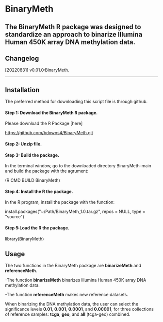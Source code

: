# BinaryMeth


The BinaryMeth R package was designed to standardize an approach to binarize Illumina Human 450K array DNA methylation data.
---

## Changelog
[20220831] v0.01.0:BinaryMeth.

---

## Installation

The preferred method for downloading this script file is through github.


#### Step 1: Download the BinaryMeth R package.

Please download the R Package [here] 

https://github.com/bdowns4/BinaryMeth.git

#### Step 2: Unzip file.


#### Step 3: Build the package.

In the terminal window, go to the downloaded directory BinaryMeth-main and build the package with the agrument:

(R CMD BUILD BinaryMeth)

#### Step 4: Install the R the package.

In the R program, install the package with the function:

install.packages("~/Path/BinaryMeth_1.0.tar.gz", repos = NULL, type = "source")

#### Step 5:Load the R the package.

library(BinaryMeth)

## Usage

The two functions in the BinaryMeth package are **binarizeMeth** and **referenceMeth**.

-The function **binarizeMeth** binarizes Illumina Human 450K array DNA methylation data.

-The function **referenceMeth** makes new reference datasets.

When binarizing the DNA methylation data, the user can select the significance levels **0.01**, **0.001**, **0.0001**, and **0.00001**, for three collections of reference samples: **tcga**, **geo**, and **all** (tcga-geo) combined.
